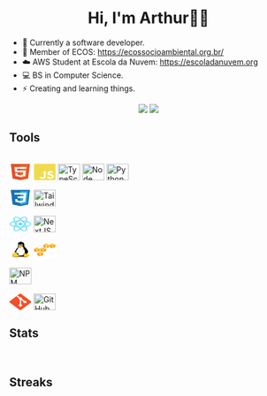 <h1 align="center">Hi, I'm Arthur👋🏻</h1>
 
- 🚀 Currently a software developer.
- 🌱 Member of ECOS: https://ecossocioambiental.org.br/
- ☁️ AWS Student at Escola da Nuvem: https://escoladanuvem.org
- 💻 BS in Computer Science.
- ⚡ Creating and learning things.

<p align="center">
  <a href = "mailto:arthursks7@gmail.com" target="_blank"><img src="https://img.shields.io/badge/-Gmail-%23333?style=for-the-badge&logo=gmail&logoColor=white" style="vertical-align:center" ></a>
  <a href="https://linkedin.com/in/thursanches" target="_blank"><img src="https://img.shields.io/badge/-LinkedIn-%230077B5?style=for-the-badge&logo=linkedin&logoColor=white" style="vertical-align:center" ></a></p>
  
## Tools
<div style="display: inline_block"><br>
  <div style="display: inline_block">
    <img align="center" title="HTML5" height="30" width="40" src="https://raw.githubusercontent.com/devicons/devicon/master/icons/html5/html5-original.svg">
    <img align="center" title="JavaScript" height="30" width="40" src="https://raw.githubusercontent.com/devicons/devicon/master/icons/javascript/javascript-plain.svg">
    <img align="center" title="TypeScript" height="30" width="40" src="https://cdn.jsdelivr.net/gh/devicons/devicon/icons/typescript/typescript-original.svg" />
    <img align="center" title="Node" height="30" width="40" src="https://cdn.jsdelivr.net/gh/devicons/devicon/icons/nodejs/nodejs-original.svg">
    <img align="center" title="Python" height="30" width="40" src="https://cdn.jsdelivr.net/gh/devicons/devicon/icons/python/python-original.svg">
  </div>
  
  <div style="display: inline_block"><br>
    <img align="center" title="CSS3" height="30" width="40" src="https://raw.githubusercontent.com/devicons/devicon/master/icons/css3/css3-original.svg">
    <img align="center" title="TailwindCSS" height="30" width="40" src="https://cdn.jsdelivr.net/gh/devicons/devicon/icons/tailwindcss/tailwindcss-plain.svg">
  </div>
  
  <div style="display: inline_block"><br>
  <img align="center" title="React" height="30" width="40" src="https://raw.githubusercontent.com/devicons/devicon/master/icons/react/react-original.svg">
  <img align="center" title="NextJS" height="30" width="40" src="https://cdn.jsdelivr.net/gh/devicons/devicon/icons/nextjs/nextjs-original.svg">
  </div>
  
  <div style="display: inline_block"><br>
    <img align="center" title="Linux" height="30" width="40" src="https://raw.githubusercontent.com/devicons/devicon/master/icons/linux/linux-original.svg">
    <img align="center" title="AWS" height="30" width="40" src="https://raw.githubusercontent.com/devicons/devicon/master/icons/amazonwebservices/amazonwebservices-original.svg">
  </div>
  
  <div style="display: inline_block"><br>
    <img align="center" title="NPM" height="30" width="40" src="https://cdn.jsdelivr.net/gh/devicons/devicon/icons/npm/npm-original-wordmark.svg">
  </div>
  
  <div style="display: inline_block"><br>
    <img align="center" title="Git" height="30" width="40" src="https://raw.githubusercontent.com/devicons/devicon/master/icons/git/git-original.svg">
    <img align="center" title="GitHub" height="30" width="40" src="https://cdn.jsdelivr.net/gh/devicons/devicon/icons/github/github-original-wordmark.svg">
  </div>
</div>

<div class="w-full md:w-8/12 justify-center flex flex-col flex-wrap md:my-4">

## Stats
  <img class="m-2 select-none pointer-events-none" draggable="false" id="stats" src="https://github-readme-stats.vercel.app/api?username=thursanches&amp;theme=dark&amp;hide_border=true&amp;include_all_commits=false&amp;count_private=false" alt>
  <img class="m-2 select-none pointer-events-none" draggable="false" id="langs" src="https://github-readme-stats.vercel.app/api/top-langs/?username=thursanches&amp;theme=dark&amp;hide_border=true&amp;include_all_commits=false&amp;count_private=false&amp;layout=compact" alt>

## Streaks
  <img class="m-2 select-none pointer-events-none" draggable="false" id="streaks" src="https://github-readme-streak-stats.herokuapp.com/?user=thursanches&amp;theme=dark&amp;hide_border=true" alt>
  
</div>
